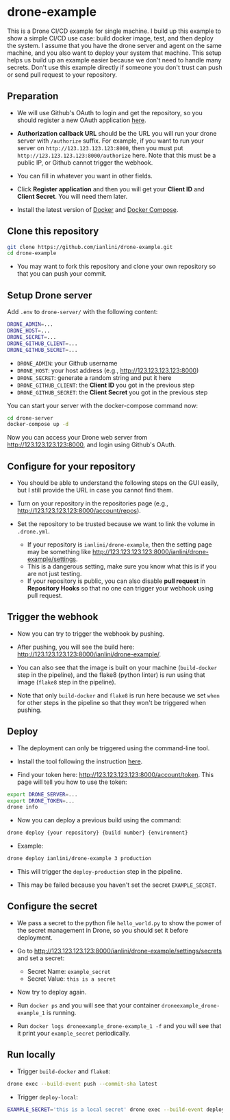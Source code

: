 # drone-example

This is a Drone CI/CD example for single machine.
I build up this example to show a simple CI/CD use case: build docker image, test, and then deploy the system.
I assume that you have the drone server and agent on the same machine, and you also want to deploy your system that machine.
This setup helps us build up an example easier because we don't need to handle many secrets.
Don't use this example directly if someone you don't trust can push or send pull request to your repository.

## Preparation

- We will use Github's OAuth to login and get the repository, so you should register a new OAuth application [here](https://github.com/settings/applications/new).

- **Authorization callback URL** should be the URL you will run your drone server with `/authorize` suffix. For example, if you want to run your server on `http://123.123.123.123:8000`, then you must put `http://123.123.123.123:8000/authorize` here. Note that this must be a public IP, or Github cannot trigger the webhook.

- You can fill in whatever you want in other fields.

- Click **Register application** and then you will get your **Client ID** and **Client Secret**. You will need them later.

- Install the latest version of [Docker](https://docs.docker.com/install/) and [Docker Compose](https://docs.docker.com/compose/install/).

## Clone this repository

```bash
git clone https://github.com/ianlini/drone-example.git
cd drone-example
```

- You may want to fork this repository and clone your own repository so that you can push your commit.

## Setup Drone server

Add `.env` to `drone-server/` with the following content:

```bash
DRONE_ADMIN=...
DRONE_HOST=...
DRONE_SECRET=...
DRONE_GITHUB_CLIENT=...
DRONE_GITHUB_SECRET=...
```

- `DRONE_ADMIN`: your Github username
- `DRONE_HOST`: your host address (e.g., http://123.123.123.123:8000)
- `DRONE_SECRET`: generate a random string and put it here
- `DRONE_GITHUB_CLIENT`: the **Client ID** you got in the previous step
- `DRONE_GITHUB_SECRET`: the **Client Secret** you got in the previous step

You can start your server with the docker-compose command now:

```bash
cd drone-server
docker-compose up -d
```

Now you can access your Drone web server from http://123.123.123.123:8000, and login using Github's OAuth.

## Configure for your repository

- You should be able to understand the following steps on the GUI easily, but I still provide the URL in case you cannot find them.

- Turn on your repository in the repositories page (e.g., http://123.123.123.123:8000/account/repos).

- Set the repository to be trusted because we want to link the volume in `.drone.yml`.
  - If your repository is `ianlini/drone-example`, then the setting page may be something like http://123.123.123.123:8000/ianlini/drone-example/settings.
  - This is a dangerous setting, make sure you know what this is if you are not just testing.
  - If your repository is public, you can also disable **pull request** in **Repository Hooks** so that no one can trigger your webhook using pull request.

## Trigger the webhook

- Now you can try to trigger the webhook by pushing.

- After pushing, you will see the build here: http://123.123.123.123:8000/ianlini/drone-example/.

- You can also see that the image is built on your machine (`build-docker` step in the pipeline), and the flake8 (python linter) is run using that image (`flake8` step in the pipeline).

- Note that only `build-docker` and `flake8` is run here because we set `when` for other steps in the pipeline so that they won't be triggered when pushing.

## Deploy

- The deployment can only be triggered using the command-line tool.

- Install the tool following the instruction [here](http://docs.drone.io/cli-installation/).

- Find your token here: http://123.123.123.123:8000/account/token. This page will tell you how to use the token:

```bash
export DRONE_SERVER=...
export DRONE_TOKEN=...
drone info
```

- Now you can deploy a previous build using the command:

```bash
drone deploy {your repository} {build number} {environment}
```

- Example:

```bash
drone deploy ianlini/drone-example 3 production
```

- This will trigger the `deploy-production` step in the pipeline.

- This may be failed because you haven't set the secret `EXAMPLE_SECRET`.

## Configure the secret

- We pass a secret to the python file `hello_world.py` to show the power of the secret management in Drone, so you should set it before deployment.

- Go to http://123.123.123.123:8000/ianlini/drone-example/settings/secrets and set a secret:
  - Secret Name: `example_secret`
  - Secret Value: `this is a secret`

- Now try to deploy again.

- Run `docker ps` and you will see that your container `droneexample_drone-example_1` is running.

- Run `docker logs droneexample_drone-example_1 -f` and you will see that it print your `example_secret` periodically.

## Run locally

- Trigger `build-docker` and `flake8`:

```bash
drone exec --build-event push --commit-sha latest
```

- Trigger `deploy-local`:

```bash
EXAMPLE_SECRET='this is a local secret' drone exec --build-event deployment --build-target local --commit-sha latest
```

